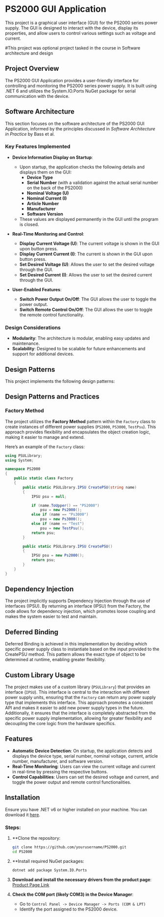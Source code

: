 # PS2000 GUI Application

This project is a graphical user interface (GUI) for the PS2000 series power supply. The GUI is designed to interact with the device, display its properties, and allow users to control various settings such as voltage and current. 

#This project was optional project tasked in the course in Software architecture and design


## Project Overview

The PS2000 GUI Application provides a user-friendly interface for controlling and monitoring the PS2000 series power supply. It is built using .NET 6 and utilizes the System.IO.Ports NuGet package for serial communication with the device.

## Software Architecture

This section focuses on the software architecture of the PS2000 GUI Application, informed by the principles discussed in *Software Architecture in Practice* by Bass et al. 
### Key Features Implemented

- **Device Information Display on Startup**: 
  - Upon startup, the application checks the following details and displays them on the GUI:
    - **Device Type**
    - **Serial Number** (with a validation against the actual serial number on the back of the PS2000)
    - **Nominal Voltage (U)**
    - **Nominal Current (I)**
    - **Article Number**
    - **Manufacturer**
    - **Software Version**
  - These values are displayed permanently in the GUI until the program is closed.

- **Real-Time Monitoring and Control**:
  - **Display Current Voltage (U)**: The current voltage is shown in the GUI upon button press.
  - **Display Current Current (I)**: The current is shown in the GUI upon button press.
  - **Set Desired Voltage (U)**: Allows the user to set the desired voltage through the GUI.
  - **Set Desired Current (I)**: Allows the user to set the desired current through the GUI.

- **User-Enabled Features**:
  - **Switch Power Output On/Off**: The GUI allows the user to toggle the power output.
  - **Switch Remote Control On/Off**: The GUI allows the user to toggle the remote control functionality.


### Design Considerations

- **Modularity**: The architecture is modular, enabling easy updates and maintenance.
- **Scalability**: Designed to be scalable for future enhancements and support for additional devices.

## Design Patterns

This project implements the following design patterns:

## Design Patterns and Practices

### Factory Method

The project utilizes the **Factory Method** pattern within the `Factory` class to create instances of different power supplies (`PS2000`, `PS3000`, `TestPsu`). This approach provides flexibility and encapsulates the object creation logic, making it easier to manage and extend.

Here’s an example of the `Factory` class:

```csharp
using PSULibrary;
using System;

namespace PS2000
{
    public static class Factory
    {
        public static PSULibrary.IPSU CreatePSU(string name)
        {
            IPSU psu = null;

            if (name.ToUpper() == "PS2000")
                psu = new Ps2000();
            else if (name == "Ps3000")
                psu = new Ps3000();
            else if (name == "Test")
                psu = new TestPsu();
            return psu;
        }

        public static PSULibrary.IPSU CreatePSU()
        {
            IPSU psu = new Ps2000();
            return psu;
        }
    }
}
```

## Dependency Injection
The project implicitly supports Dependency Injection through the use of interfaces (IPSU). By returning an interface (IPSU) from the Factory, the code allows for dependency injection, which promotes loose coupling and makes the system easier to test and maintain.

## Deferred Binding
Deferred Binding is achieved in this implementation by deciding which specific power supply class to instantiate based on the input provided to the CreatePSU method. This pattern allows the exact type of object to be determined at runtime, enabling greater flexibility.

## Custom Library Usage
The project makes use of a custom library (`PSULibrary`) that provides an interface (`IPSU`). This interface is central to the interaction with different power supply units, ensuring that the `Factory` can return any power supply type that implements this interface. This approach promotes a consistent API and makes it easier to add new power supply types in the future. Additionally, it ensures that the interface is completely abstracted from the specific power supply implementation, allowing for greater flexibility and decoupling the core logic from the hardware specifics.



## Features

- **Automatic Device Detection**: On startup, the application detects and displays the device type, serial number, nominal voltage, current, article number, manufacturer, and software version.
- **Real-Time Monitoring**: Users can view the current voltage and current in real-time by pressing the respective buttons.
- **Control Capabilities**: Users can set the desired voltage and current, and toggle the power output and remote control functionalities.

## Installation

Ensure you have .NET v6 or higher installed on your machine. You can download it [here](https://dotnet.microsoft.com/en-us/download/dotnet/6.0).

### Steps:

1. **Clone the repository:
   ```bash
   git clone https://github.com/yourusername/PS2000.git
   cd PS2000
   
2. **Install required NuGet packages:
   ```bash
   dotnet add package System.IO.Ports
   
3. **Download and install the necessary drivers from the product page**:  
   [Product Page Link](https://elektroautomatik.com/shop/en/products/programmable-dc-laboratory-power-supplies/dc-laboratory-power-supplies/series-ps-2000b-br-100-up-to-332-w/728/power-supply-0...84v/0...3a/100w?c=623)

4. **Check the COM port (likely COM3) in the Device Manager**:  
   - Go to `Control Panel -> Device Manager -> Ports (COM & LPT)`  
   - Identify the port assigned to the PS2000 device.
